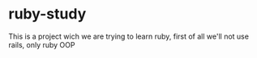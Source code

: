 # ruby-study
This is a project wich we are trying to learn ruby, first of all we'll not use rails, only ruby OOP
